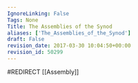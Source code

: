 ```yaml
---
IgnoreLinking: False
Tags: None
Title: The Assemblies of the Synod
aliases: ['The_Assemblies_of_the_Synod']
draft: False
revision_date: 2017-03-30 10:04:50+00:00
revision_id: 50299
---
```


#REDIRECT [[Assembly]]